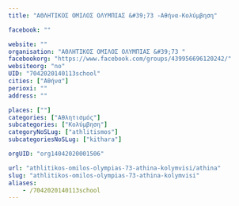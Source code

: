 ```yaml
---
title: "ΑΘΛΗΤΙΚΟΣ ΟΜΙΛΟΣ ΟΛΥΜΠΙΑΣ &#39;73 -Αθήνα-Κολύμβηση"

facebook: ""

website: ""
organisation: "ΑΘΛΗΤΙΚΟΣ ΟΜΙΛΟΣ ΟΛΥΜΠΙΑΣ &#39;73 "
facebookorg: "https://www.facebook.com/groups/439956696120242/"
websiteorg: "no"
UID: "7042020140113school"
cities: ["Αθήνα"]
perioxi: ""
address: ""

places: [""]
categories: ["Αθλητισμός"]
subcategories: ["Κολύμβηση"]
categoryNoSLug: ["athlitismos"]
subcategoriesNoSLug: ["kithara"]

orgUID: "org14042020001506"

url: "athlitikos-omilos-olympias-73-athina-kolymvisi/athina"
slug: "athlitikos-omilos-olympias-73-athina-kolymvisi"
aliases:
    - /7042020140113school
---
```





